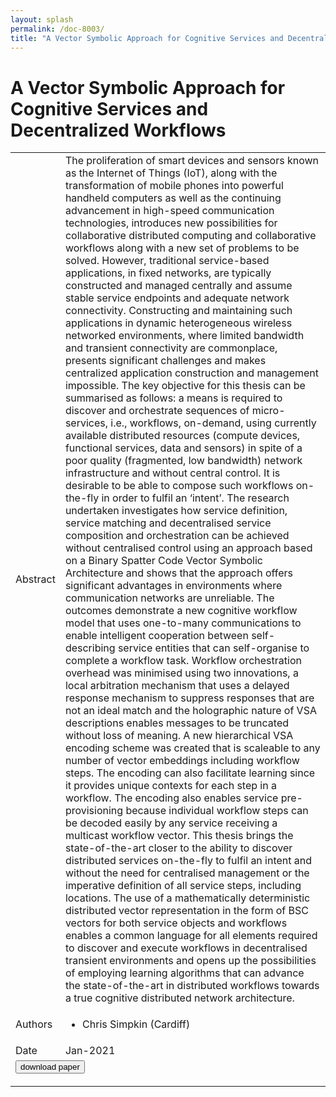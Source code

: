 ```yaml
---
layout: splash
permalink: /doc-8003/
title: "A Vector Symbolic Approach for Cognitive Services and Decentralized Workflows"
---
```


# A Vector Symbolic Approach for Cognitive Services and Decentralized Workflows

<table>
    <tbody>
    <tr>
        <td>Abstract</td>
        <td>
            The proliferation of smart devices and sensors known as the Internet of Things (IoT), along with the transformation of mobile phones into powerful handheld computers as well as the continuing advancement in high-speed communication technologies, introduces new possibilities for collaborative distributed computing and collaborative workflows along with a new set of problems to be solved. However, traditional service-based applications, in fixed networks, are typically constructed and managed centrally and assume stable service endpoints and adequate network connectivity. Constructing and maintaining such applications in dynamic heterogeneous wireless networked environments, where limited bandwidth and transient connectivity are commonplace, presents significant challenges and makes centralized application construction and management impossible.
            The key objective for this thesis can be summarised as follows: a means is required to discover and orchestrate sequences of micro-services, i.e., workflows, on-demand, using currently available distributed resources (compute devices, functional services, data and sensors) in spite of a poor quality (fragmented, low bandwidth) network infrastructure and without central control. It is desirable to be able to compose such workflows on-the-fly in order to fulfil an ‘intent’.
            The research undertaken investigates how service definition, service matching and decentralised service composition and orchestration can be achieved without centralised control using an approach based on a Binary Spatter Code Vector Symbolic Architecture and shows that the approach offers significant advantages in environments where communication networks are unreliable.
            The outcomes demonstrate a new cognitive workflow model that uses one-to-many communications to enable intelligent cooperation between self-describing service entities that can self-organise to complete a workflow task. Workflow orchestration overhead was minimised using two innovations, a local arbitration mechanism that uses a delayed response mechanism to suppress responses that are not an ideal match and the holographic nature of VSA descriptions enables messages to be truncated without loss of meaning. A new hierarchical VSA encoding scheme was created that is scaleable to any number of vector embeddings including workflow steps. The encoding can also facilitate learning since it provides unique contexts for each step in a workflow. The encoding also enables service pre-provisioning because individual workflow steps can be decoded easily by any service receiving a multicast workflow vector.
            This thesis brings the state-of-the-art closer to the ability to discover distributed services on-the-fly to fulfil an intent and without the need for centralised management or the imperative definition of all service steps, including locations. The use of a mathematically deterministic distributed vector representation in the form of BSC vectors for both service objects and workflows enables a common language for all elements required to discover and execute workflows in decentralised transient environments and opens up the possibilities of employing learning algorithms that can advance the state-of-the-art in distributed workflows towards a true cognitive distributed network architecture.
        </td>
    </tr>
    <tr>
        <td>Authors</td>
        <td>
            <ul>
                <li>Chris Simpkin (Cardiff)</li>
            </ul>
        </td>
    </tr>
    <tr>
        <td>Date</td>
        <td>Jan-2021</td>
    </tr>
    <tr>
        <td colspan="2">
            <form method="get" action="https://orca.cardiff.ac.uk/146996/14/PhD_Thesis_final.pdf">
                <button type="submit">download paper</button>
            </form>
        </td>
    </tr>
    </tbody>
</table>
